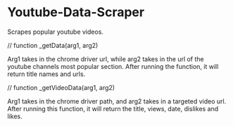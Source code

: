 # Youtube-Data-Scraper
Scrapes popular youtube videos.

// function _getData(arg1, arg2)

Arg1 takes in the chrome driver url, while arg2 takes in the url of the youtube channels most popular section.
After running the function, it will return title names and urls.

// function _getVideoData(arg1, arg2)

Arg1 takes in the chrome driver path, and arg2 takes in a targeted video url.
After running this function, it will return the title, views, date, dislikes and likes.
